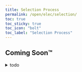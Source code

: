 ```yaml
---
title: Selection Process
permalink: /open/elec/selection/
toc: true
toc_sticky: true
toc_icon: "bolt"
toc_label: "Selection Process"
---
```


## Coming Soon™

<details markdown=1><summary>todo</summary>

- suppliers
  - original: sim lim, sgbotic
  - why we shifted to taobao & e14
  - taobao 101
    - how this relates to part selection (we start the search in taobao)
    - since taobao generally only sells popular components (the big resellers)
      we know which parts should work, we can use that to pick our components
    - experience with bad quality
      - bad tools (drill, angle grinder)
      - bad parts (broken MAX7219, bad solder)

</details>
